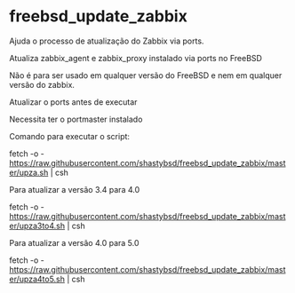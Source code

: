 # freebsd_update_zabbix
Ajuda o processo de atualização do Zabbix via ports.

Atualiza zabbix_agent e zabbix_proxy instalado via ports no FreeBSD

Não é para ser usado em  qualquer versão do FreeBSD e nem em qualquer versão do zabbix.

Atualizar o ports antes de executar

Necessita ter o portmaster instalado

Comando para executar o script:

fetch -o - https://raw.githubusercontent.com/shastybsd/freebsd_update_zabbix/master/upza.sh | csh

Para atualizar a versão 3.4 para 4.0

fetch -o - https://raw.githubusercontent.com/shastybsd/freebsd_update_zabbix/master/upza3to4.sh | csh


Para atualizar a versão 4.0 para 5.0

fetch -o - https://raw.githubusercontent.com/shastybsd/freebsd_update_zabbix/master/upza4to5.sh | csh
